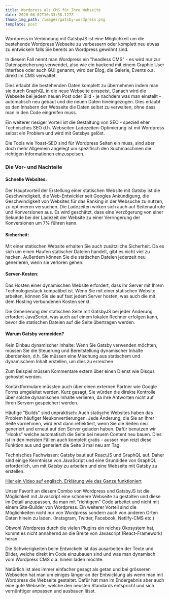 ```yaml
---
title: Wordpress als CMS für Ihre Webseite
date: 2020-06-02T10:33:38.127Z
thumb_img_path: /images/gatsby-wordpress.png
template: post
---
```

Wordpress in Verbindung mit GatsbyJS ist eine Möglichkeit um die bestehende Wordpress Webseite zu verbessern oder komplett neu etwas zu entwickeln falls Sie bereits an Wordpress gewöhnt sind.

In diesem Fall nennt man Wordpress ein "headless CMS" - es wird nur zur Datenspeicherung verwendet, also wie ein backend mit einem Graphic User Interface oder auch GUI genannt, wird der Blog, die Galerie, Events o.a. direkt im CMS verwaltet.

Dies erlaubt die bestehenden Daten komplett zu übernehmen indem man sie durch GraphQL in die neue Webseite einspeist. 
Danach wird die Webseite bei jedem neuen Post oder Bild - je nachdem was man einstellt - automatisch neu gebaut und die neuen Daten hineingezogen. Dies erlaubt es den Inhabern der Webseite die Daten selbst zu verwalten, ohne dass man in den Code eingreifen muss.

Ein weiterer riesiger Vorteil ist die Gestaltung von SEO - speziell eher Technisches SEO d.h. Webseiten Ladezeiten-Optimierung ist mit Wordpress selbst ein Problem und wird mit Gatsbys gelöst. 

Die Tools wie Yoast-SEO sind für Wordpress Seiten ein muss, sind aber doch mehr Allgemein angelegt um spezifisch den Suchmaschinen die richtigen Informationen einzuspeisen. 

### Die Vor- und Nachteile


#### Schnelle Websites: 
Der Hauptvorteil der Erstellung einer statischen Website mit Gatsby ist die Geschwindigkeit, die Web-Entwickler seit Googles Ankündigung, die Geschwindigkeit von Websites für das Ranking in der Websuche zu nutzen, zu optimieren versuchen. Die Ladezeiten wirken sich auch auf Seitenaufrufe und Konversionen aus. Es wird geschätzt, dass eine Verzögerung von einer Sekunde bei der Ladezeit der Website zu einer Verringerung der Konversionen um 7% führen kann.

#### Sicherheit: 
Mit einer statischen Website erhalten Sie auch zusätzliche Sicherheit. Da es sich um einen Haufen statischer Dateien handelt, gibt es nicht viel zu hacken. Außerdem können Sie die statischen Dateien jederzeit neu generieren, wenn sie verloren gehen.

#### Server-Kosten: 
Das Hosten einer dynamischen Website erfordert, dass Ihr Server mit Ihrem Technologiestack kompatibel ist. Wenn Sie mit einer statischen Website arbeiten, können Sie sie auf fast jedem Server hosten, was auch die mit dem Hosting verbundenen Kosten senkt.

Die Generierung der statischen Seite mit GatsbyJS bei jeder Änderung erfordert JavaScript, was auch auf einem lokalen Rechner erfolgen kann, bevor die statischen Dateien auf die Seite übertragen werden.

#### Warum Gatsby vermeiden?
Kein Einbau dynamischer Inhalte: Wenn Sie Gatsby verwenden möchten, müssen Sie die Steuerung und Bereitstellung dynamischer Inhalte überdenken, d.h. Sie müssen eine Mischung aus statischem und dynamischem Inhalt erstellen, um dies zu erreichen 

Zum Beispiel müssen Kommentare extern über einen Dienst wie Disqus gehostet werden.

Kontaktformulare müssten auch über einen externen Partner wie Google Forms umgeleitet werden. Kurz gesagt, Sie würden die direkte Kontrolle über solche dynamischen Inhalte verlieren, da ihre Antworten nicht auf Ihren Servern gespeichert werden.

Häufige "Builds" sind unpraktisch: Auch statische Websites haben das Problem häufiger Neukonvertierungen. Jede Änderung, die Sie an Ihrer Seite vornehmen, wird erst dann reflektiert, wenn Sie die Seiten neu generiert und erneut auf den Server geladen haben. Dafür benutzen wir "Hooks" welche automatisch die Seite bei neuem Content neu bauen. Dies ist in den meisten Fällen auch komplett gratis - ausser man reizt diese Funktion aus und generiert die Seite 3 mal neu am Tag.

Technisches Fachwissen: Gatsby baut auf ReactJS und GraphQL auf. Daher sind einige Kenntnisse von JavaScript und eine Grundidee von GraphQL erforderlich, um mit Gatsby zu arbeiten und eine Webseite mit Gatsby zu erstellen.

<a href="https://www.youtube.com/watch?v=4vstfmB3wBE&feature=emb_title" > Hier ein Video auf englisch. Erklärung wie das Ganze funktioniert </a>

Unser Favorit an diesem Combo von Wordpress und GatsbyJS ist die Möglichkeit mit Javascript eine schönere Webseite zu gestalten und diese im Detail anzupassen, da man mit "richtigem" Code arbeitet und nicht mit einem Site-Builder von Wordpress.
Ein weiterer Vorteil sind die Möglichkeiten nicht nur von Wordpress sondern auch von anderen Orten Daten hinein zu laden. (Instagram, Twitter, Facebook, Netlify-CMS etc.) 

Obwohl Wordpress durch die vielen Plugins ein reiches Ökosystem hat, kommt es nicht annähernd an die Breite von Javascript (React-Framework) heran.

Die Schwierigkeiten beim Entwickeln ist das ausarbeiten der Texte und Bilder, welche direkt im Code einzubauen sind und was man dynamisch vom Wordpress CMS o.a. hinein laden möchte.

Natürlich ist ales immer einfacher gesagt als getan und bei grösseren Webseiten hat man um einiges länger an der Entwicklung als wenn man mit Wordpress die Webseite gestaltet.
Dafür hat man im Endergebnis aber auch eine gute Webseite, welche den neusten Standards entspricht und sich vernünftiger anpassen und ausbauen lässt.






